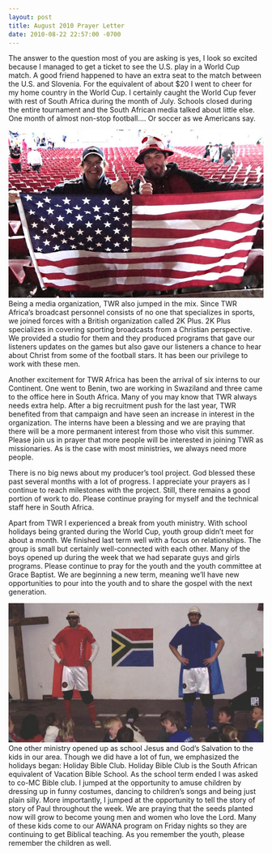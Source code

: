 ```yaml
---
layout: post
title: August 2010 Prayer Letter
date: 2010-08-22 22:57:00 -0700
---
```

The answer to the question most of you are asking is yes, I look so excited because I managed to get a ticket to see the U.S. play in a World Cup match. A good friend happened to have an extra seat to the match between the U.S. and Slovenia.  For the equivalent of about $20 I went to cheer for my home country in the World Cup. I certainly caught the World Cup fever with rest of South Africa during the month of July. Schools closed during the entire tournament and the South African media talked about little else.  One month of almost non-stop football…. Or soccer as we Americans say.

![Ryan and Jacker at a World Cup match](/images/uploads/aug1.jpg) Being a media organization, TWR also jumped in the mix. Since TWR Africa’s broadcast personnel consists of no one that specializes in sports, we joined forces with a British organization called 2K Plus. 2K Plus specializes in covering sporting broadcasts from a Christian perspective. We provided a studio for them and they produced programs that gave our listeners updates on the games but also gave our listeners a chance to hear about Christ from some of the football stars. It has been our privilege to work with these men.

Another excitement for TWR Africa has been the arrival of six interns to our Continent. One went to Benin, two are working in Swaziland and three came to the office here in South Africa. Many of you may know that TWR always needs extra help. After a big recruitment push for the last year, TWR benefited from that campaign and have seen an increase in interest in the organization. The interns have been a blessing and we are praying that there will be a more permanent interest from those who visit this summer. Please   join us in prayer that more people will be interested in joining TWR as missionaries. As is the case with most ministries, we always need more people.

There is no big news about my producer’s tool project. God blessed these past several months with a lot of progress. I appreciate your   prayers as I continue to reach milestones with the project. Still, there remains a good portion of work to do.  Please continue praying for myself and the technical staff here in South Africa.

Apart from TWR I experienced a break from youth ministry. With school holidays being granted during the World Cup, youth group didn’t meet for about a month. We finished last term well with a focus on relationships. The group is small but certainly well-connected  with each other. Many of the boys opened up during the week that we had separate guys and girls programs. Please continue to pray for the youth and the youth committee at Grace Baptist. We are beginning a new term, meaning we’ll have new opportunities to pour into the youth and to share the gospel with the next generation.

![Ryan Dressed up at Holiday Bible Club](/images/uploads/aug2.jpg)
One other ministry opened up as school Jesus and God’s Salvation to the kids in our area.  Though we did have a lot of fun, we  emphasized the holidays began: Holiday Bible Club. Holiday Bible Club is the South African equivalent of Vacation Bible School. As the school term ended I was asked to co-MC Bible club. I jumped at the opportunity to amuse children by dressing up in funny costumes, dancing to children’s songs and being just plain silly. More importantly, I jumped at the opportunity to tell the story of story of Paul throughout the week. We are praying that the seeds planted now will grow to become young men and women who love the Lord. Many of these kids come to our AWANA program on Friday nights so they are continuing to get Biblical teaching. As you remember the youth, please remember the children as well.
